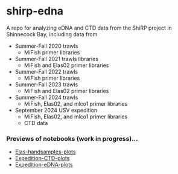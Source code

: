 # shirp-edna
A repo for analyzing eDNA and CTD data from the ShiRP project in Shinnecock Bay, including data from 

- Summer-Fall 2020 trawls
	- MiFish primer libraries
- Summer-Fall 2021 trawls  libraries
	- MiFish and Elas02  primer libraries
- Summer-Fall 2022 trawls
	- MiFish  primer  libraries
- Summer-Fall 2023 trawls
	- MiFish and Elas02  primer libraries
- Summer-Fall 2024 trawls
	- MiFish, Elas02, and mlco1  primer libraries
- September 2024 USV expedition
	- MiFish, Elas02, and mlco1   primer libraries
	- CTD data



### Previews of notebooks (work in progress)...

- [Elas-handsamples-plots](https://htmlpreview.github.io/?https://github.com/lizsuter/shirp-edna/blob/main/Elas-handsamples-plots.nb.html)
- [Expedition-CTD-plots](https://htmlpreview.github.io/?https://github.com/lizsuter/shirp-edna/blob/main/Expedition-CTD-plots.nb.html)
- [Expedition-eDNA-plots](https://htmlpreview.github.io/?https://github.com/lizsuter/shirp-edna/blob/main/Expedition-eDNA-plots.nb.html)